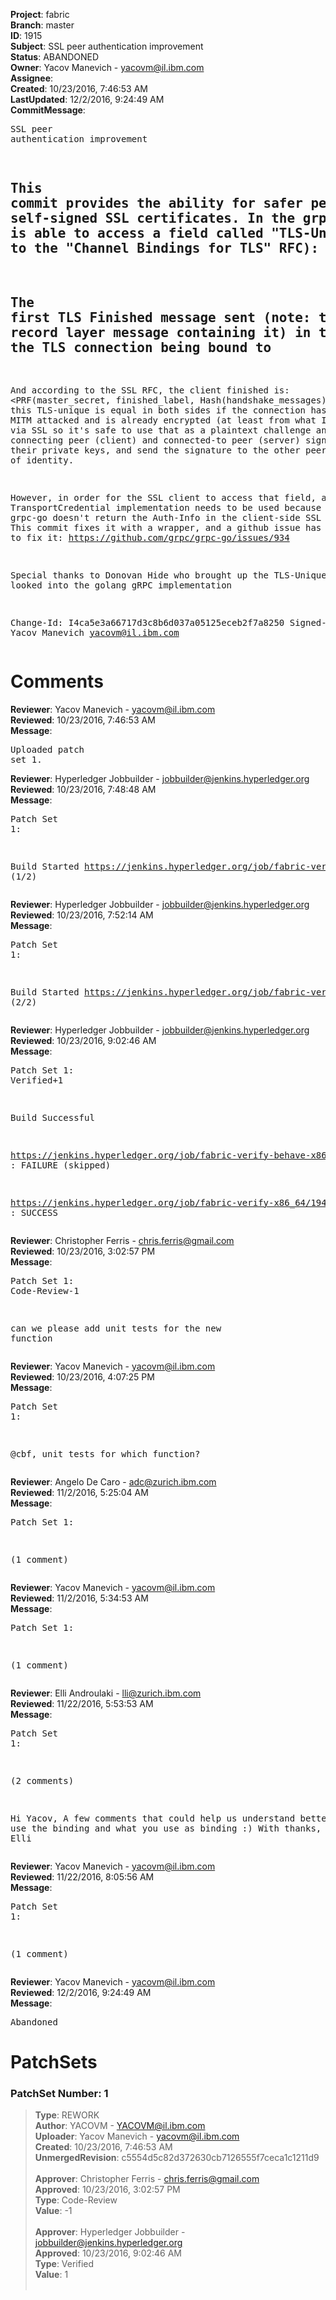 <strong>Project</strong>: fabric<br><strong>Branch</strong>: master<br><strong>ID</strong>: 1915<br><strong>Subject</strong>: SSL peer authentication improvement<br><strong>Status</strong>: ABANDONED<br><strong>Owner</strong>: Yacov Manevich - yacovm@il.ibm.com<br><strong>Assignee</strong>:<br><strong>Created</strong>: 10/23/2016, 7:46:53 AM<br><strong>LastUpdated</strong>: 12/2/2016, 9:24:49 AM<br><strong>CommitMessage</strong>:<br><pre>SSL peer authentication improvement

This commit provides the ability for safer peer authentication
even with self-signed SSL certificates.
In the grpc-go implementation, the server is able to access a field called "TLS-Unique":
TLS-Unique is (according to the "Channel Bindings for TLS" RFC):
------------------------------------------------------------
The first TLS Finished message sent (note: the Finished
struct, not the TLS record layer message containing it) in the most
recent TLS handshake of the TLS connection being bound to
-----------------------------------------------------------

And according to the SSL RFC, the client finished is:
<PRF(master_secret, finished_label, Hash(handshake_messages))>
So, this TLS-unique is equal in both sides if the connection hasn't been MITM attacked
and is already encrypted (at least from what I've read) via SSL
so it's safe to use that as a plaintext challenge and have both connecting peer
(client) and connected-to peer (server) sign that with their private keys,
and send the signature to the other peer for proof of identity.

However, in order for the SSL client to access that field,
a custom TransportCredential implementation needs to be used
because the current grpc-go doesn't return the Auth-Info
in the client-side SSL handshake.
This commit fixes it with a wrapper, and a github issue has been opened
to fix it: https://github.com/grpc/grpc-go/issues/934

Special thanks to Donovan Hide who brought up the TLS-Unique idea
And looked into the golang gRPC implementation

Change-Id: I4ca5e3a66717d3c8b6d037a05125eceb2f7a8250
Signed-off-by: Yacov Manevich <yacovm@il.ibm.com>
</pre><h1>Comments</h1><strong>Reviewer</strong>: Yacov Manevich - yacovm@il.ibm.com<br><strong>Reviewed</strong>: 10/23/2016, 7:46:53 AM<br><strong>Message</strong>: <pre>Uploaded patch set 1.</pre><strong>Reviewer</strong>: Hyperledger Jobbuilder - jobbuilder@jenkins.hyperledger.org<br><strong>Reviewed</strong>: 10/23/2016, 7:48:48 AM<br><strong>Message</strong>: <pre>Patch Set 1:

Build Started https://jenkins.hyperledger.org/job/fabric-verify-behave-x86_64/842/ (1/2)</pre><strong>Reviewer</strong>: Hyperledger Jobbuilder - jobbuilder@jenkins.hyperledger.org<br><strong>Reviewed</strong>: 10/23/2016, 7:52:14 AM<br><strong>Message</strong>: <pre>Patch Set 1:

Build Started https://jenkins.hyperledger.org/job/fabric-verify-x86_64/1945/ (2/2)</pre><strong>Reviewer</strong>: Hyperledger Jobbuilder - jobbuilder@jenkins.hyperledger.org<br><strong>Reviewed</strong>: 10/23/2016, 9:02:46 AM<br><strong>Message</strong>: <pre>Patch Set 1: Verified+1

Build Successful 

https://jenkins.hyperledger.org/job/fabric-verify-behave-x86_64/842/ : FAILURE (skipped)

https://jenkins.hyperledger.org/job/fabric-verify-x86_64/1945/ : SUCCESS</pre><strong>Reviewer</strong>: Christopher Ferris - chris.ferris@gmail.com<br><strong>Reviewed</strong>: 10/23/2016, 3:02:57 PM<br><strong>Message</strong>: <pre>Patch Set 1: Code-Review-1

can we please add unit tests for the new function</pre><strong>Reviewer</strong>: Yacov Manevich - yacovm@il.ibm.com<br><strong>Reviewed</strong>: 10/23/2016, 4:07:25 PM<br><strong>Message</strong>: <pre>Patch Set 1:

@cbf, unit tests for which function?</pre><strong>Reviewer</strong>: Angelo De Caro - adc@zurich.ibm.com<br><strong>Reviewed</strong>: 11/2/2016, 5:25:04 AM<br><strong>Message</strong>: <pre>Patch Set 1:

(1 comment)</pre><strong>Reviewer</strong>: Yacov Manevich - yacovm@il.ibm.com<br><strong>Reviewed</strong>: 11/2/2016, 5:34:53 AM<br><strong>Message</strong>: <pre>Patch Set 1:

(1 comment)</pre><strong>Reviewer</strong>: Elli Androulaki - lli@zurich.ibm.com<br><strong>Reviewed</strong>: 11/22/2016, 5:53:53 AM<br><strong>Message</strong>: <pre>Patch Set 1:

(2 comments)

Hi Yacov, 
A few comments that could help us understand better how you use the binding and what you use as binding :)
With thanks,
Elli</pre><strong>Reviewer</strong>: Yacov Manevich - yacovm@il.ibm.com<br><strong>Reviewed</strong>: 11/22/2016, 8:05:56 AM<br><strong>Message</strong>: <pre>Patch Set 1:

(1 comment)</pre><strong>Reviewer</strong>: Yacov Manevich - yacovm@il.ibm.com<br><strong>Reviewed</strong>: 12/2/2016, 9:24:49 AM<br><strong>Message</strong>: <pre>Abandoned</pre><h1>PatchSets</h1><h3>PatchSet Number: 1</h3><blockquote><strong>Type</strong>: REWORK<br><strong>Author</strong>: YACOVM - YACOVM@il.ibm.com<br><strong>Uploader</strong>: Yacov Manevich - yacovm@il.ibm.com<br><strong>Created</strong>: 10/23/2016, 7:46:53 AM<br><strong>UnmergedRevision</strong>: c5554d5c82d372630cb7126555f7ceca1c1211d9<br><br><strong>Approver</strong>: Christopher Ferris - chris.ferris@gmail.com<br><strong>Approved</strong>: 10/23/2016, 3:02:57 PM<br><strong>Type</strong>: Code-Review<br><strong>Value</strong>: -1<br><br><strong>Approver</strong>: Hyperledger Jobbuilder - jobbuilder@jenkins.hyperledger.org<br><strong>Approved</strong>: 10/23/2016, 9:02:46 AM<br><strong>Type</strong>: Verified<br><strong>Value</strong>: 1<br><br></blockquote>